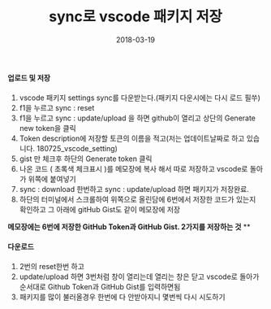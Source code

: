 ﻿---
layout:  post 
title:  "sync로 vscode 패키지 저장"
date: 2018-03-19 
categories: explanation 
tags: vscode
---

#### 업로드 및 저장

1. vscode 패키지 settings sync를 다운받는다.(패키지 다운시에는 다시 로드 필쑤)
2. f1을 누르고 sync : reset
3. f1을 누르고 sync : update/upload 을 하면 github이 열리고 상단의 Generate new token을 클릭
4. Token description에 저장할 토큰의 이름을 적고(저는 업데이트날짜로 하고 있습니다. 180725_vscode_setting)
5. gist 만 체크후 하단의 Generate token 클릭
6. 나온 코드 ( 초록색 체크표시 )를 메모장에 복사 해서 따로 저장하고 vscode로 돌아가 위쪽에 붙여넣기
7. sync : download 한번하고 sync : update/upload 하면 패키지가 저장완료.
8. 하단의 터미널에서 스크롤하여 위쪽으로 올린담에 6번에서 저장한 코드가 있는지 확인하고 그 아래에 gitHub Gist도 같이 메모장에 저장 

**메모장에는 6번에 저장한 GitHub Token과 GitHub Gist. 2가지를 저장하는 것** **

#### 다운로드 

1. 2번의 reset한번 하고 
2. update/upload 하면 3번처럼 창이 열리는데 열리는 창은 닫고 vscode로 돌아가 순서대로 Github Token과 GitHub Gist를 입력하면됨
3. 패키지를 많이 불러올경우 한번에 다 안받아지니 몇번씩 다시 시도하기
